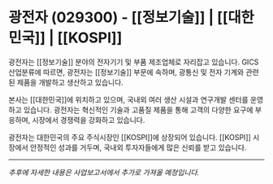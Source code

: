 # 광전자 (029300) - [[정보기술]] | [[대한민국]] | [[KOSPI]]

광전자는 [[정보기술]] 분야의 전자기기 및 부품 제조업체로 자리잡고 있습니다. GICS 산업분류에 따르면, 광전자는 [[정보기술]] 부문에 속하며, 광통신 및 전자 기계와 관련된 제품을 개발하고 생산하고 있습니다.

본사는 [[대한민국]]에 위치하고 있으며, 국내외 여러 생산 시설과 연구개발 센터를 운영하고 있습니다. 광전자는 혁신적인 기술과 고품질 제품을 통해 고객의 다양한 요구에 부응하며, 시장에서 경쟁력을 강화하고 있습니다.

광전자는 대한민국의 주요 주식시장인 [[KOSPI]]에 상장되어 있습니다. [[KOSPI]] 시장에서 안정적인 성과를 거두며, 국내외 투자자들에게 많은 신뢰를 받고 있습니다.

---

*추후에 자세한 내용은 사업보고서에서 추가로 가져올 예정입니다.*
